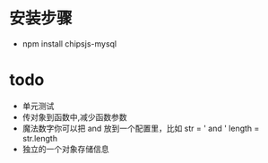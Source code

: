 # 安装步骤
- npm install chipsjs-mysql

# todo
- 单元测试
- 传对象到函数中,减少函数参数
- 魔法数字你可以把 and 放到一个配置里，比如
      str = ' and '
      length = str.length
- 独立的一个对象存储信息